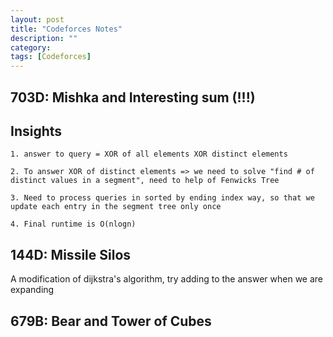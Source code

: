 ```yaml
---
layout: post
title: "Codeforces Notes"
description: ""
category: 
tags: [Codeforces]
---
```


703D: Mishka and Interesting sum (!!!)
-----------

Insights
---------
```
1. answer to query = XOR of all elements XOR distinct elements

2. To answer XOR of distinct elements => we need to solve "find # of distinct values in a segment", need to help of Fenwicks Tree

3. Need to process queries in sorted by ending index way, so that we update each entry in the segment tree only once

4. Final runtime is O(nlogn)

```


144D: Missile Silos
---------
A modification of dijkstra's algorithm, try adding to the answer when we are expanding


679B: Bear and Tower of Cubes
----------


